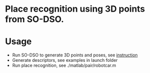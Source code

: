 # Place recognition using 3D points from SO-DSO.

# Usage
- Run SO-DSO to generate 3D points and poses, see [instruction](https://github.com/jiawei-mo/3d_place_recognition/blob/master/so_dso/README.md)
- Generate descriptors, see examples in launch folder
- Run place recognition, see ./matlab/pair/robotcar.m
